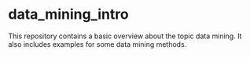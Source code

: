 # data_mining_intro
This repository contains a basic overview about the topic data mining. It also includes examples for some data mining methods.
